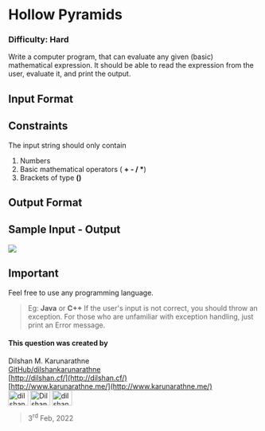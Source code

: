 # Hollow Pyramids

### Difficulty: Hard

Write a computer program, that can evaluate any given (basic) mathematical expression. It should be able to read the expression from the user, evaluate it, and print the output.  

## Input Format


## Constraints
The input string should only contain  
1. Numbers
2. Basic mathematical operators ( **+ - / \***)
3. Brackets of type **()**

## Output Format


## Sample Input - Output
![](outputs.png)

## Important
Feel free to use any programming language. 
> Eg: **Java** or **C++**
If the user's input is not correct, you should throw an exception. For those who are unfamiliar with exception handling, just print an Error message.  

#### This question was created by
Dilshan M. Karunarathne  
[GitHub/dilshankarunarathne](https://github.com/dilshankarunarathne)  
[http://dilshan.cf/](http://dilshan.cf/)  
[http://www.karunarathne.me/](http://www.karunarathne.me/)  
<a href="https://fb.com/dilshankarunarathn" target="blank"><img align="center" src="https://raw.githubusercontent.com/rahuldkjain/github-profile-readme-generator/master/src/images/icons/Social/facebook.svg" alt="dilshankarunarathn" height="30" width="40" /></a>
<a href="https://twitter.com/DilshanKarunar8" target="blank"><img align="center" src="https://raw.githubusercontent.com/rahuldkjain/github-profile-readme-generator/master/src/images/icons/Social/twitter.svg" alt="DilshanKarunar8" height="30" width="40" /></a>
<a href="https://linkedin.com/in/dilshan-karunarathne-836789225" target="blank"><img align="center" src="https://raw.githubusercontent.com/rahuldkjain/github-profile-readme-generator/master/src/images/icons/Social/linked-in-alt.svg" alt="dilshan-karunarathne-836789225" height="30" width="40" /></a>
> 3<sup>rd</sup> Feb, 2022
